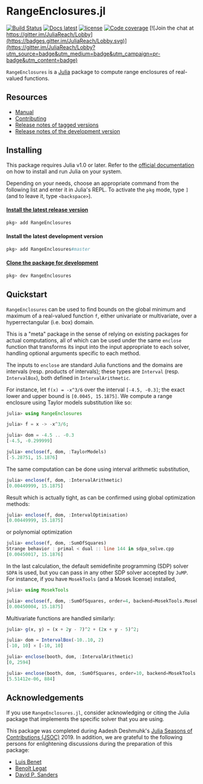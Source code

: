 # RangeEnclosures.jl

[![Build Status](https://travis-ci.org/JuliaReach/RangeEnclosures.jl.svg?branch=master)](https://travis-ci.org/JuliaReach/RangeEnclosures.jl)
[![Docs latest](https://img.shields.io/badge/docs-latest-blue.svg)](http://juliareach.github.io/RangeEnclosures.jl/latest/)
[![license](https://img.shields.io/github/license/mashape/apistatus.svg?maxAge=2592000)](https://github.com/JuliaReach/RangeEnclosures.jl/blob/master/LICENSE.md)
[![Code coverage](http://codecov.io/github/JuliaReach/RangeEnclosures.jl/coverage.svg?branch=master)](https://codecov.io/github/JuliaReach/RangeEnclosures.jl?branch=master)
[![Join the chat at https://gitter.im/JuliaReach/Lobby](https://badges.gitter.im/JuliaReach/Lobby.svg)](https://gitter.im/JuliaReach/Lobby?utm_source=badge&utm_medium=badge&utm_campaign=pr-badge&utm_content=badge)

`RangeEnclosures` is a [Julia](http://julialang.org) package to compute range
enclosures of real-valued functions.

## Resources

- [Manual](http://juliareach.github.io/RangeEnclosures.jl/latest/)
- [Contributing](https://juliareach.github.io/RangeEnclosures.jl/latest/about/#Contributing-1)
- [Release notes of tagged versions](https://github.com/JuliaReach/RangeEnclosures.jl/releases)
- [Release notes of the development version](https://github.com/JuliaReach/RangeEnclosures.jl/wiki/Release-log-tracker)

## Installing

This package requires Julia v1.0 or later.
Refer to the [official documentation](https://julialang.org/downloads) on how to
install and run Julia on your system.

Depending on your needs, choose an appropriate command from the following list
and enter it in Julia's REPL.
To activate the `pkg` mode, type `]` (and to leave it, type `<backspace>`).

#### [Install the latest release version](https://julialang.github.io/Pkg.jl/v1/managing-packages/#Adding-registered-packages-1)

```julia
pkg> add RangeEnclosures
```

#### Install the latest development version

```julia
pkg> add RangeEnclosures#master
```

#### [Clone the package for development](https://julialang.github.io/Pkg.jl/v1/managing-packages/#Developing-packages-1)

```julia
pkg> dev RangeEnclosures
```

## Quickstart

`RangeEnclosures` can be used to find bounds on the global minimum and maximum of a
real-valued function `f`, either univariate or multivariate, over a hyperrectangular
(i.e. box) domain.

This is a "meta" package in the sense of relying on existing packages for actual
computations, all of which can be used under the same `enclose` function that
transforms its input into the input appropriate to each solver, handling optional
arguments specific to each method.

The inputs to `enclose` are standard Julia functions and the domains are intervals
(resp. products of intervals); these types are `Interval` (resp. `IntervalBox`),
both defined in `IntervalArithmetic`.

For instance, let `f(x) = -x^3/6` over the interval `[-4.5, -0.3]`; the exact
lower and upper bound is `[0.0045, 15.1875]`. We compute a range enclosure using
Taylor models substitution like so:

```julia
julia> using RangeEnclosures

julia> f = x -> -x^3/6;

julia> dom = -4.5 .. -0.3
[-4.5, -0.299999]

julia> enclose(f, dom, :TaylorModels)
[-5.28751, 15.1876]
```

The same computation can be done using interval arithmetic substitution,
```julia
julia> enclose(f, dom, :IntervalArithmetic)
[0.00449999, 15.1875]
```
Result which is actually tight, as can be confirmed using global optimization
methods:

```julia
julia> enclose(f, dom, :IntervalOptimisation)
[0.00449999, 15.1875]
```
or polynomial optimization
```julia
julia> enclose(f, dom, :SumOfSquares)
Strange behavior : primal < dual :: line 144 in sdpa_solve.cpp
[0.00450017, 15.1876]
```
In the last calculation, the default semidefinite programming (SDP) solver `SDPA` is used,
but you can pass in any other SDP solver accepted by `JuMP`. For instance, if you
have `MosekTools` (and a Mosek license) installed,

```julia
julia> using MosekTools

julia> enclose(f, dom, :SumOfSquares, order=4, backend=MosekTools.Mosek.Optimizer, QUIET=true)
[0.00450004, 15.1875]
```

Multivariate functions are handled similarly:

```julia
julia> g(x, y) = (x + 2y - 7)^2 + (2x + y - 5)^2;

julia> dom = IntervalBox(-10..10, 2)
[-10, 10] × [-10, 10]

julia> enclose(booth, dom, :IntervalArithmetic)
[0, 2594]

julia> enclose(booth, dom, :SumOfSquares, order=10, backend=MosekTools.Mosek.Optimizer, QUIET=true)
[5.51412e-06, 884]
```

## Acknowledgements

If you use `RangeEnclosures.jl`, consider acknowledging or citing the Julia package
that implements the specific solver that you are using.

This package was completed during Aadesh Deshmuhk's [Julia Seasons of Contributions
(JSOC)](https://julialang.org/soc/ideas-page) 2019. 
In addition, we are grateful to the following persons for enlightening discussions
during the preparation of this package:

- [Luis Benet](https://github.com/lbenet)
- [Benoît Legat](https://github.com/blegat/)
- [David P. Sanders](https://github.com/dpsanders/)
